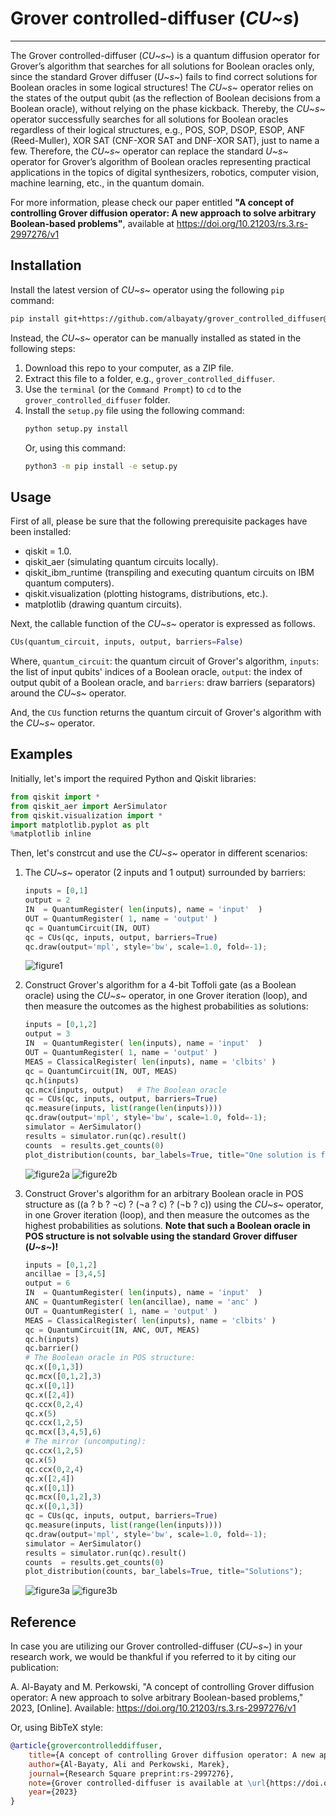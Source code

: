 # Grover controlled-diffuser (*CU~s*)

---

The Grover controlled-diffuser (*CU~s~*) is a quantum diffusion operator for Grover’s algorithm that searches for all solutions for Boolean oracles only, since the standard Grover diffuser (*U~s~*) fails to find correct solutions for Boolean oracles in some logical structures! The *CU~s~* operator relies on the states of the output qubit (as the reflection of Boolean decisions from a Boolean oracle), without relying on the phase kickback. Thereby, the *CU~s~* operator successfully searches for all solutions for Boolean oracles regardless of their logical structures, e.g., POS, SOP, DSOP, ESOP, ANF (Reed-Muller), XOR SAT (CNF-XOR SAT and DNF-XOR SAT), just to name a few. Therefore, the *CU~s~* operator can replace the standard *U~s~* operator for Grover’s algorithm of Boolean oracles representing practical applications in the topics of digital synthesizers, robotics, computer vision, machine learning, etc., in the quantum domain.

For more information, please check our paper entitled **"A concept of controlling Grover diffusion operator: A new approach to solve arbitrary Boolean-based problems"**, available at https://doi.org/10.21203/rs.3.rs-2997276/v1

## Installation

Install the latest version of *CU~s~* operator using the following `pip` command:

```bash
pip install git+https://github.com/albayaty/grover_controlled_diffuser@master
```

Instead, the *CU~s~* operator can be manually installed as stated in the following steps:

1. Download this repo to your computer, as a ZIP file.
2. Extract this file to a folder, e.g., `grover_controlled_diffuser`.
3. Use the `terminal` (or the `Command Prompt`) to `cd` to the `grover_controlled_diffuser` folder.
4. Install the `setup.py` file using the following command:
    ```bash
    python setup.py install
    ```
    Or, using this command:
    ```bash
    python3 -m pip install -e setup.py
    ```

## Usage

First of all, please be sure that the following prerequisite packages have been installed:

- qiskit = 1.0.
- qiskit\_aer (simulating quantum circuits locally).
- qiskit\_ibm\_runtime (transpiling and executing quantum circuits on IBM quantum computers).
- qiskit.visualization (plotting histograms, distributions, etc.).
- matplotlib (drawing quantum circuits).

Next, the callable function of the *CU~s~* operator is expressed as follows.

```python
CUs(quantum_circuit, inputs, output, barriers=False)
```

Where, 
`quantum_circuit`: the quantum circuit of Grover's algorithm,
`inputs`: the list of input qubits' indices of a Boolean oracle,
`output`: the index of output qubit of a Boolean oracle, and
`barriers`: draw barriers (separators) around the *CU~s~* operator.
    
And, the `CUs` function returns the quantum circuit of Grover's algorithm with the *CU~s~* operator.

## Examples

Initially, let's import the required Python and Qiskit libraries:
```python
from qiskit import *
from qiskit_aer import AerSimulator
from qiskit.visualization import *
import matplotlib.pyplot as plt
%matplotlib inline
```

Then, let's constrcut and use the *CU~s~* operator in different scenarios:

1. The *CU~s~* operator (2 inputs and 1 output) surrounded by barriers:
    ```python
    inputs = [0,1]
    output = 2
    IN  = QuantumRegister( len(inputs), name = 'input'  )
    OUT = QuantumRegister( 1, name = 'output' )
    qc = QuantumCircuit(IN, OUT)
    qc = CUs(qc, inputs, output, barriers=True)
    qc.draw(output='mpl', style='bw', scale=1.0, fold=-1);
    ```
    ![figure1](/images/figure1)

2. Construct Grover's algorithm for a 4-bit Toffoli gate (as a Boolean oracle) using the *CU~s~* operator, in one Grover iteration (loop), and then measure the outcomes as the highest probabilities as solutions:
    ```python
    inputs = [0,1,2]
    output = 3
    IN  = QuantumRegister( len(inputs), name = 'input'  )
    OUT = QuantumRegister( 1, name = 'output' )
    MEAS = ClassicalRegister( len(inputs), name = 'clbits' )
    qc = QuantumCircuit(IN, OUT, MEAS)
    qc.h(inputs)
    qc.mcx(inputs, output)   # The Boolean oracle
    qc = CUs(qc, inputs, output, barriers=True)
    qc.measure(inputs, list(range(len(inputs))))
    qc.draw(output='mpl', style='bw', scale=1.0, fold=-1);
    simulator = AerSimulator()
    results = simulator.run(qc).result()
    counts  = results.get_counts(0)
    plot_distribution(counts, bar_labels=True, title="One solution is found when all inputs are in the |1? states");
    ```
    ![figure2a](/images/figure2a)
    ![figure2b](/images/figure2b)

3. Construct Grover's algorithm for an arbitrary Boolean oracle in POS structure as ((a ? b ? ¬c) ? (¬a ? c) ? (¬b ? c)) using the *CU~s~* operator, in one Grover iteration (loop), and then measure the outcomes as the highest probabilities as solutions. **Note that such a Boolean oracle in POS structure is not solvable using the standard Grover diffuser (*U~s~*)!**
    ```python
    inputs = [0,1,2]
    ancillae = [3,4,5]
    output = 6
    IN  = QuantumRegister( len(inputs), name = 'input'  )
    ANC = QuantumRegister( len(ancillae), name = 'anc' )
    OUT = QuantumRegister( 1, name = 'output' )
    MEAS = ClassicalRegister( len(inputs), name = 'clbits' )
    qc = QuantumCircuit(IN, ANC, OUT, MEAS)
    qc.h(inputs)
    qc.barrier()
    # The Boolean oracle in POS structure:
    qc.x([0,1,3])
    qc.mcx([0,1,2],3)
    qc.x([0,1])
    qc.x([2,4])
    qc.ccx(0,2,4)
    qc.x(5)
    qc.ccx(1,2,5)
    qc.mcx([3,4,5],6)
    # The mirror (uncomputing):
    qc.ccx(1,2,5)
    qc.x(5)
    qc.ccx(0,2,4)
    qc.x([2,4])
    qc.x([0,1])
    qc.mcx([0,1,2],3)
    qc.x([0,1,3])
    qc = CUs(qc, inputs, output, barriers=True)
    qc.measure(inputs, list(range(len(inputs))))
    qc.draw(output='mpl', style='bw', scale=1.0, fold=-1);
    simulator = AerSimulator()
    results = simulator.run(qc).result()
    counts  = results.get_counts(0)
    plot_distribution(counts, bar_labels=True, title="Solutions");
    ```
    ![figure3a](/images/figure3a)
    ![figure3b](/images/figure3b)

## Reference

In case you are utilizing our Grover controlled-diffuser (*CU~s~*) in your research work, we would be thankful if you referred to it by citing our publication:

A. Al-Bayaty and M. Perkowski, "A concept of controlling Grover diffusion operator: A new approach to solve arbitrary Boolean-based problems," 2023, [Online]. Available: https://doi.org/10.21203/rs.3.rs-2997276/v1

Or, using BibTeX style:

```bibtex
@article{grovercontrolleddiffuser,
    title={A concept of controlling Grover diffusion operator: A new approach to solve arbitrary Boolean-based problems},
    author={Al-Bayaty, Ali and Perkowski, Marek},
    journal={Research Square preprint:rs-2997276},
    note={Grover controlled-diffuser is available at \url{https://doi.org/10.21203/rs.3.rs-2997276/v1}},
    year={2023}
}
```
